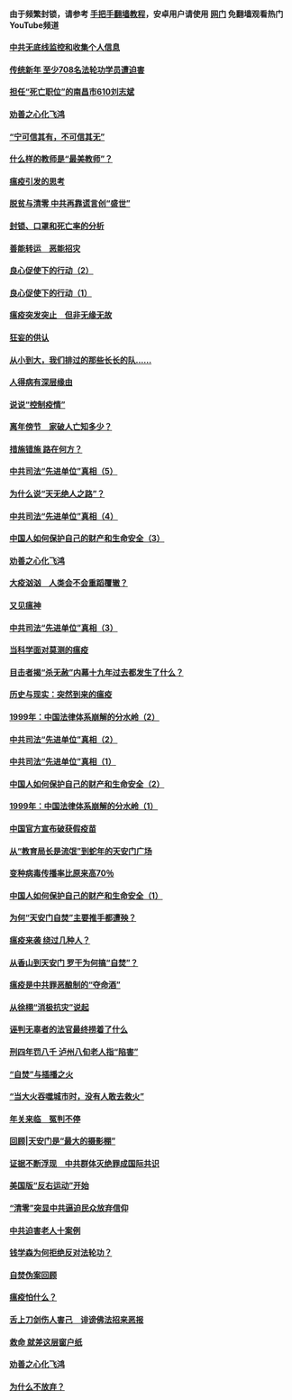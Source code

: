 #### 由于频繁封锁，请参考 [手把手翻墙教程](https://github.com/gfw-breaker/guides/wiki/)，安卓用户请使用 [网门](https://github.com/gfw-breaker/nogfw/blob/master/dl.md?t=03161600) 免翻墙观看热门YouTube频道 

#### [中共无底线监控和收集个人信息](../pages/19/422039.md?t=03161600) 

#### [传统新年 至少708名法轮功学员遭迫害](../pages/19/421946.md?t=03161600) 

#### [担任“死亡职位”的南昌市610刘志斌](../pages/19/421957.md?t=03161600) 

#### [劝善之心化飞鸿](../pages/19/421164.md?t=03161600) 

#### [“宁可信其有，不可信其无”](../pages/19/421691.md?t=03161600) 

#### [什么样的教师是“最美教师”？](../pages/19/421755.md?t=03161600) 

#### [瘟疫引发的思考](../pages/19/421594.md?t=03161600) 

#### [脱贫与清零 中共再靠谎言创“盛世”](../pages/19/421590.md?t=03161600) 

#### [封锁、口罩和死亡率的分析](../pages/19/421495.md?t=03161600) 

#### [善能转运　恶能招灾](../pages/19/421334.md?t=03161600) 

#### [良心促使下的行动（2）](../pages/19/421361.md?t=03161600) 

#### [良心促使下的行动（1）](../pages/19/421302.md?t=03161600) 

#### [瘟疫突发突止　但非无缘无故](../pages/19/421281.md?t=03161600) 

#### [狂妄的供认](../pages/19/421199.md?t=03161600) 

#### [从小到大，我们排过的那些长长的队……](../pages/19/421243.md?t=03161600) 

#### [人得病有深层缘由](../pages/19/420864.md?t=03161600) 

#### [说说“控制疫情”](../pages/19/420831.md?t=03161600) 

#### [离年傍节　家破人亡知多少？](../pages/19/420563.md?t=03161600) 

#### [措施错施  路在何方？](../pages/19/420076.md?t=03161600) 

#### [中共司法“先进单位”真相（5）](../pages/19/419453.md?t=03161600) 

#### [为什么说“天无绝人之路”？](../pages/19/419618.md?t=03161600) 

#### [中共司法“先进单位”真相（4）](../pages/19/419452.md?t=03161600) 

#### [中国人如何保护自己的财产和生命安全（3）](../pages/19/419405.md?t=03161600) 

#### [劝善之心化飞鸿](../pages/19/418758.md?t=03161600) 

#### [大疫汹汹　人类会不会重蹈覆辙？](../pages/19/419691.md?t=03161600) 

#### [又见瘟神](../pages/19/419225.md?t=03161600) 

#### [中共司法“先进单位”真相（3）](../pages/19/419451.md?t=03161600) 

#### [当科学面对莫测的瘟疫](../pages/19/419625.md?t=03161600) 

#### [目击者揭“杀无赦”内幕十九年过去都发生了什么？](../pages/19/419617.md?t=03161600) 

#### [历史与现实：突然到来的瘟疫](../pages/19/419619.md?t=03161600) 

#### [1999年：中国法律体系崩解的分水岭（2）](../pages/19/419455.md?t=03161600) 

#### [中共司法“先进单位”真相（2）](../pages/19/419450.md?t=03161600) 

#### [中共司法“先进单位”真相（1）](../pages/19/419449.md?t=03161600) 

#### [中国人如何保护自己的财产和生命安全（2）](../pages/19/419404.md?t=03161600) 

#### [1999年：中国法律体系崩解的分水岭（1）](../pages/19/419454.md?t=03161600) 

#### [中国官方宣布破获假疫苗](../pages/19/419504.md?t=03161600) 

#### [从“教育局长是流氓”到蛇年的天安门广场](../pages/19/419470.md?t=03161600) 

#### [变种病毒传播率比原来高70％](../pages/19/419456.md?t=03161600) 

#### [中国人如何保护自己的财产和生命安全（1）](../pages/19/419403.md?t=03161600) 

#### [为何“天安门自焚”主要推手都遭殃？](../pages/19/419348.md?t=03161600) 

#### [瘟疫来袭 绕过几种人？](../pages/19/419349.md?t=03161600) 

#### [从香山到天安门 罗干为何搞“自焚”？](../pages/19/419270.md?t=03161600) 

#### [瘟疫是中共罪恶酿制的“夺命酒”](../pages/19/419223.md?t=03161600) 

#### [从徐栩“消极抗灾”说起](../pages/19/419224.md?t=03161600) 

#### [诬判无辜者的法官最终捞着了什么](../pages/19/419268.md?t=03161600) 

#### [刑四年罚八千 泸州八旬老人指“陷害”](../pages/19/419232.md?t=03161600) 

#### [“自焚”与插播之火](../pages/19/419226.md?t=03161600) 

#### [“当大火吞噬城市时，没有人敢去救火”](../pages/19/419077.md?t=03161600) 

#### [年关来临　冤判不停](../pages/19/419093.md?t=03161600) 

#### [回顾|天安门是“最大的摄影棚”](../pages/19/380866.md?t=03161600) 

#### [证据不断浮现　中共群体灭绝罪成国际共识](../pages/19/419031.md?t=03161600) 

#### [美国版“反右运动”开始](../pages/19/419030.md?t=03161600) 

#### [“清零”突显中共逼迫民众放弃信仰](../pages/19/418995.md?t=03161600) 

#### [中共迫害老人十案例](../pages/19/418831.md?t=03161600) 

#### [钱学森为何拒绝反对法轮功？](../pages/19/418905.md?t=03161600) 

#### [自焚伪案回顾](../pages/19/418799.md?t=03161600) 

#### [瘟疫怕什么？](../pages/19/418800.md?t=03161600) 

#### [舌上刀剑伤人害己　诽谤佛法招来恶报](../pages/19/418731.md?t=03161600) 

#### [救命 就差这层窗户纸](../pages/19/418706.md?t=03161600) 

#### [劝善之心化飞鸿](../pages/19/416766.md?t=03161600) 

#### [为什么不放弃？](../pages/19/418691.md?t=03161600) 

